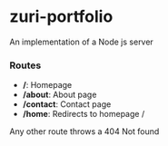 # zuri-portfolio
An implementation of a Node js server

### Routes
- **/**: Homepage
- **/about**: About page
- **/contact**: Contact page
- **/home**: Redirects to homepage /

Any other route throws a 404 Not found 
